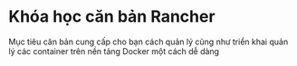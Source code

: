 # Khóa học căn bản Rancher

Mục tiêu căn bản cung cấp cho bạn cách quản lý cũng như triển khai quản lý các container trên nền tảng Docker một cách dễ dàng

